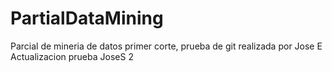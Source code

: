 # PartialDataMining
Parcial de mineria de datos primer corte, prueba de git realizada por Jose E
Actualizacion prueba JoseS 2